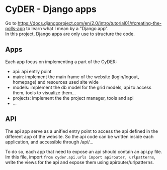 CyDER - Django apps
======

Go to https://docs.djangoproject.com/en/2.0/intro/tutorial01/#creating-the-polls-app to learn what I mean by a "Django app".  
In this project, Django apps are only use to structure the code.

Apps
--------

Each app focus on implementing a part of the CyDER:
- api: api entry point  
- main: implement the main frame of the website (login/logout, homepage) and resources used site wide  
- models: implement the db model for the grid models, api to access them, tools to visualize them...  
- projects: implement the the project manager, tools and api  
- ...

API
-------

The api app serve as a unified entry point to access the api defined in the different app of the website. So the api code can be written inside each application, and accessible through /api/...

To do so, each app that need to expose an api should contain an api.py file.  
Im this file, import `from cyder.api.urls import apirouter, urlpatterns`, write the views for the api and expose them using apirouter/urlpatterns.

